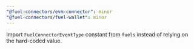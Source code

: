 ```yaml
---
"@fuel-connectors/evm-connector": minor
"@fuel-connectors/fuel-wallet": minor
---
```


Import `FuelConnectorEventType` constant from `fuels` instead of relying on the hard-coded value.
